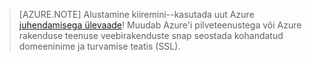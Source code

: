 
> [AZURE.NOTE]
> Alustamine kiiremini--kasutada uut Azure [juhendamisega ülevaade](http://support.microsoft.com/kb/2990804)!  Muudab Azure'i pilveteenustega või Azure rakenduse teenuse veebirakenduste snap seostada kohandatud domeeninime ja turvamise teatis (SSL).